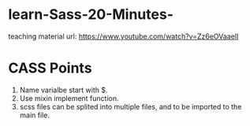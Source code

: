 # learn-Sass-20-Minutes-

teaching material url: https://www.youtube.com/watch?v=Zz6eOVaaelI

# CASS Points

1. Name varialbe start with \$.
2. Use mixin implement function.
3. scss files can be splited into multiple files, and to be imported to the main file.

